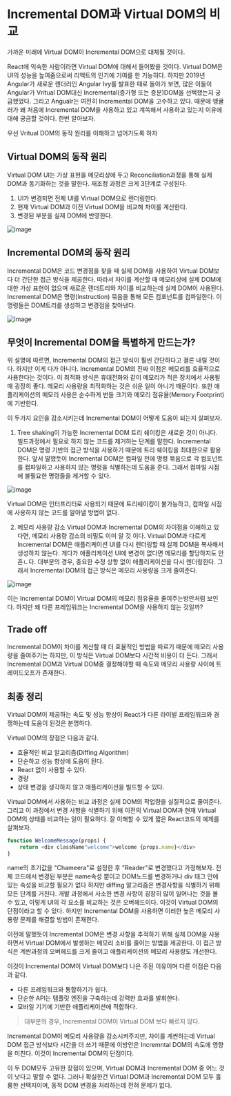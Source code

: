 # Incremental DOM과 Virtual DOM의 비교

가까운 미래에 Virtual DOM이 Incremental DOM으로 대체될 것이다.

React에 익숙한 사람이라면 Virtual DOM에 대해서 들어봤을 것이다. Virtual DOM은 UI의 성능을 높여줌으로써 리액트의 인기에 기여를 한 기능히다. 하지만 2019년 Angular가 새로운 렌더러인 Angular Ivy를 발표한 때로 돌아가 보면, 많은 이들이 Angular가 Vritual DOM대신 Incremental(증가형 또는 증분)DOM을 선택했는지 궁금했었다. 그리고 Angualr는 여전히 Incremental DOM을 고수하고 있다. 때문에 앵귤러가 왜 처음에 Incremental DOM을 사용하고 있고 계쏙해서 사용하고 있는지 이유에 대해 궁금할 것이다. 한번 알아보자.

우선 Vritual DOM의 동작 원리를 이해하고 넘어가도록 하자

## Virtual DOM의 동작 원리

Virtual DOM UI는 가상 표현을 메모리상에 두고 Reconciliation과정을 통해 실제 DOM과 동기화하는 것을 말한다. 재조정 과정은 크게 3단계로 구성된다.

1. UI가 변경되면 전체 UI를 Virtual DOM으로 렌더링한다.
2. 현재 Virtual DOM과 이전 Virtual DOM을 비교해 차이를 계산한다.
3. 변경된 부분을 실제 DOM에 반영한다.

![image](https://user-images.githubusercontent.com/63354527/173212093-cd8803cf-2650-4df2-bb07-f94eea0363a0.png)

## Incremental DOM의 동작 원리

Incremental DOM은 코드 변경점을 찾을 때 실제 DOM을 사용하여 Virtual DOM보다 더 간단한 접근 방식을 제공한다. 따라서 차이를 계산할 때 메모리상에 실제 DOM에 대한 가상 표현이 없으며 새로운 렌더트리와 차이를 비교하는데 실제 DOM이 사용된다. Incremental DOM은 명령(Instruction) 묶음을 통해 모든 컴포넌트를 컴파일한다. 이 명령들은 DOM트리를 생성하고 변경점을 찾아낸다.

![image](https://user-images.githubusercontent.com/63354527/173212169-0359fcdf-7ec5-4d4d-9c85-938c392772d9.png)

## 무엇이 Incremental DOM을 특별하게 만드는가?

위 설명에 따르면, Incremental DOM의 접근 방식이 훨씬 간단하다고 결론 내릴 것이다. 하지만 이게 다가 아니다. Incremental DOM의 진짜 이점은 메모리를 효율적으로 사용한다는 것이다. 이 최적화 방식은 휴대전화와 같이 메모리가 적은 장치에서 사용될 때 굉장히 좋다. 메모리 사용량을 최적화하는 것은 쉬운 일이 아니기 때문이다. 또한 애플리케이션의 메모리 사용은 순수하게 번들 크기와 메모리 점유율(Memory Footprint)에 기반한다.

이 두가지 요인을 감소시키는데 Incremental DOM이 어떻게 도움이 되는지 살펴보자.

1. Tree shaking이 가능한 Incremental DOM
   트리 쉐이킹은 새로운 것이 아니다. 빌드과정에서 필요로 하지 않는 코드를 제거하는 단계를 말한다. Incremental DOM은 명령 기반의 접근 방식을 사용하기 때문에 트리 쉐이킹을 최대한으로 활용한다. 앞서 말했듯이 Incremental DOM은 컴파일 전에 명령 묶음으로 각 컴포넌트를 컴파일하고 사용하지 않는 명령을 식별하는데 도움을 준다. 그래서 컴파일 시점에 불필요한 명령들을 제거할 수 있다.

![image](https://user-images.githubusercontent.com/63354527/173212243-d4113525-0506-4b4c-9c6d-62f1aff4ed78.png)

Virtual DOM은 인터프리터로 사용되기 때문에 트리쉐이킹이 불가능하고, 컴파일 시점에 사용하지 않는 코드를 알아낼 방법이 없다.

2. 메모리 사용량 감소
   Virtual DOM과 Incremental DOM의 차이점을 이해하고 있다면, 메모리 사용량 감소의 비밀도 이미 알 것 이다. Virtual DOM과 다르게 Incremental DOM은 애플리케이션 UI를 다시 렌더링할 때 실제 DOM을 복사해서 생성하지 않는다. 게다가 애플리케이션 UI에 변경이 없다면 메모리를 할당하지도 안흔ㄴ다. 대부분의 경우, 중요한 수정 상항 없이 애플리케이션을 다시 렌더링한다. 그래서 Incremental DOM의 접근 방식은 메모리 사용량을 크게 줄여준다.

![image](https://user-images.githubusercontent.com/63354527/173212295-dbafd254-fffc-4d82-9faf-e2884f0ff2fe.png)

이는 Incremental DOM이 Virtual DOM의 메모리 점유율을 줄여주는방안처럼 보인다. 하지만 왜 다른 프레임워크는 Incremental DOM을 사용하지 않는 것일까?

## Trade off

Incremental DOM이 차이를 계산할 때 더 효율적인 방법을 따르기 때문에 메모리 사용량을 줄여주기는 하지만, 이 방식은 Virtual DOM보다 시간적 비용이 더 든다. 그래서 Incremental DOM과 Virtual DOM중 결정해야할 때 속도와 메모리 사용량 사이에 트레이드오프가 존재한다.

## 최종 정리

Virtual DOM이 제공하는 속도 및 성능 향상이 React가 다른 라이벌 프레임워크와 경쟁하는데 도움이 된것은 분명하다.

Virtual DOM의 장점은 다음과 같다.

- 효율적인 비교 알고리즘(Diffing Algorithm)
- 단순하고 성능 향상에 도움이 된다.
- React 없이 사용할 수 있다.
- 경량
- 상태 변경을 생각하지 않고 애플리케이션을 빌드할 수 있다.

Virtual DOM에서 사용하는 비교 과정은 실제 DOM의 작업량을 실질적으로 줄여준다.그리고 이 과정에서 변경 사항을 식별하기 위해 이전의 Virtual DOM과 현재 Virtual DOM의 상태를 비교하는 일이 필요하다. 잘 이해할 수 있게 짧은 React코드의 예제를 살펴보자.

```js
function WelcomeMessage(props) {
    return <div className"welcome">welcome {props.name}</div>
}
```

name의 초기값을 "Chameera"로 설정한 후 "Reader"로 변경했다고 가정해보자. 전체 코드에서 변경된 부분은 name속성 뿐이고 DOM노드를 변경하거나 div 태그 안에 있는 속성을 비교할 필요가 없다 하지만 diffing 알고리즘은 변경사항을 식별하기 위해 모든 단계를 거친다. 개발 과정에서 사소한 변경 사항이 굉장히 많이 일어나는 것을 볼 수 있고, 이렇게 UI의 각 요소를 비교하는 것은 오버헤드이다. 이것이 Virtual DOM의 단점이라고 할 수 있다. 하지만 Incremental DOM을 사용하면 이러한 높은 메모리 사용량 문제를 해결할 방법이 존재한다.

이전에 말했듯이 Incremental DOM은 변경 사항을 추적하기 위해 실제 DOM을 사용하면서 Virtual DOM에서 발생하는 메모리 소비를 줄이는 방법을 제공한다. 이 접근 방식은 계싼과정의 오버헤드를 크게 줄이고 애플리케이션의 메모리 사용량도 개선한다.

이것이 Incremental DOM이 Virtual DOM보다 나은 주된 이유이며 다른 이점은 다음과 같다.

- 다른 프레임워크와 통합하기가 쉽다.
- 단순한 API는 템플릿 엔진을 구축하는데 강력한 효과를 발휘한다.
- 모바일 기기에 기반한 애플리케이션에 적합하다.

> 대부분의 경우, Incremental DOM이 Virtual DOM 보다 빠르지 않다.

Incremental DOM이 메모리 사용량을 감소시켜주지만, 차이를 계싼하는데 Virtual DOM 접근 방식보다 시간을 더 쓰기 때문에 이방안은 Incremntal DOM의 속도에 영향을 미친다. 이것이 Incremental DOM의 단점이다.

이 두 DOM모두 고유한 장점이 있으며, Virtual DOM과 Incremental DOM 중 어느 것이 낫다고 말할 수 없다. 그러나 확실한건 Virtual DOM과 Incremental DOM 모두 훌륭한 선택지이며, 동적 DOM 변경을 처리하는데 전혀 문제가 없다.
